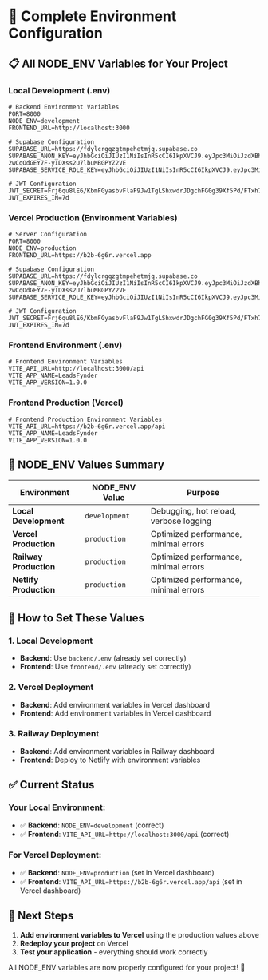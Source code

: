 # 🔧 Complete Environment Configuration

## 📋 All NODE_ENV Variables for Your Project

### **Local Development (.env)**
```env
# Backend Environment Variables
PORT=8000
NODE_ENV=development
FRONTEND_URL=http://localhost:3000

# Supabase Configuration
SUPABASE_URL=https://fdylcrgqzgtmpehetmjq.supabase.co
SUPABASE_ANON_KEY=eyJhbGciOiJIUzI1NiIsInR5cCI6IkpXVCJ9.eyJpc3MiOiJzdXBhYmFzZSIsInJlZiI6ImZdeWxjcmdxemd0bXBlaGV0bWpxIiwicm9sZSI6ImFub24iLCJpYXQiOjE3NTcxNTg4OTUsImV4cCI6MjA3MjczNDg5NX0.G7cYqR5Fx-2wCqOdGEY7F-yIDXss2U7lbuMBGPYZ2VE
SUPABASE_SERVICE_ROLE_KEY=eyJhbGciOiJIUzI1NiIsInR5cCI6IkpXVCJ9.eyJpc3MiOiJzdXBhYmFzZSIsInJlZiI6ImZdeWxjcmdxemd0bXBlaGV0bWpxIiwicm9sZSI6InNlcnZpY2Vfcm9sZSIsImlhdCI6MTc1NzE1ODg5NSwiZXhwIjoyMDcyNzM0ODk1fQ.0G5DahUWFZiDaUDNe9i4mc319_Ko23CGQljUcmnaTxo

# JWT Configuration
JWT_SECRET=Frj6qu8lE6/KbmFGyasbvFlaF9Jw1TgLShxwdrJDgchFG0g39Xf5Pd/FTxh7gxgAv17l8zBFdWzQvHtUtMnBlg==
JWT_EXPIRES_IN=7d
```

### **Vercel Production (Environment Variables)**
```env
# Server Configuration
PORT=8000
NODE_ENV=production
FRONTEND_URL=https://b2b-6g6r.vercel.app

# Supabase Configuration
SUPABASE_URL=https://fdylcrgqzgtmpehetmjq.supabase.co
SUPABASE_ANON_KEY=eyJhbGciOiJIUzI1NiIsInR5cCI6IkpXVCJ9.eyJpc3MiOiJzdXBhYmFzZSIsInJlZiI6ImZdeWxjcmdxemd0bXBlaGV0bWpxIiwicm9sZSI6ImFub24iLCJpYXQiOjE3NTcxNTg4OTUsImV4cCI6MjA3MjczNDg5NX0.G7cYqR5Fx-2wCqOdGEY7F-yIDXss2U7lbuMBGPYZ2VE
SUPABASE_SERVICE_ROLE_KEY=eyJhbGciOiJIUzI1NiIsInR5cCI6IkpXVCJ9.eyJpc3MiOiJzdXBhYmFzZSIsInJlZiI6ImZdeWxjcmdxemd0bXBlaGV0bWpxIiwicm9sZSI6InNlcnZpY2Vfcm9sZSIsImlhdCI6MTc1NzE1ODg5NSwiZXhwIjoyMDcyNzM0ODk1fQ.0G5DahUWFZiDaUDNe9i4mc319_Ko23CGQljUcmnaTxo

# JWT Configuration
JWT_SECRET=Frj6qu8lE6/KbmFGyasbvFlaF9Jw1TgLShxwdrJDgchFG0g39Xf5Pd/FTxh7gxgAv17l8zBFdWzQvHtUtMnBlg==
JWT_EXPIRES_IN=7d
```

### **Frontend Environment (.env)**
```env
# Frontend Environment Variables
VITE_API_URL=http://localhost:3000/api
VITE_APP_NAME=LeadsFynder
VITE_APP_VERSION=1.0.0
```

### **Frontend Production (Vercel)**
```env
# Frontend Production Environment Variables
VITE_API_URL=https://b2b-6g6r.vercel.app/api
VITE_APP_NAME=LeadsFynder
VITE_APP_VERSION=1.0.0
```

## 🎯 NODE_ENV Values Summary

| Environment | NODE_ENV Value | Purpose |
|-------------|----------------|---------|
| **Local Development** | `development` | Debugging, hot reload, verbose logging |
| **Vercel Production** | `production` | Optimized performance, minimal errors |
| **Railway Production** | `production` | Optimized performance, minimal errors |
| **Netlify Production** | `production` | Optimized performance, minimal errors |

## 🔧 How to Set These Values

### **1. Local Development**
- **Backend**: Use `backend/.env` (already set correctly)
- **Frontend**: Use `frontend/.env` (already set correctly)

### **2. Vercel Deployment**
- **Backend**: Add environment variables in Vercel dashboard
- **Frontend**: Add environment variables in Vercel dashboard

### **3. Railway Deployment**
- **Backend**: Add environment variables in Railway dashboard
- **Frontend**: Deploy to Netlify with environment variables

## ✅ Current Status

### **Your Local Environment:**
- ✅ **Backend**: `NODE_ENV=development` (correct)
- ✅ **Frontend**: `VITE_API_URL=http://localhost:3000/api` (correct)

### **For Vercel Deployment:**
- ✅ **Backend**: `NODE_ENV=production` (set in Vercel dashboard)
- ✅ **Frontend**: `VITE_API_URL=https://b2b-6g6r.vercel.app/api` (set in Vercel dashboard)

## 🚀 Next Steps

1. **Add environment variables to Vercel** using the production values above
2. **Redeploy your project** on Vercel
3. **Test your application** - everything should work correctly

All NODE_ENV variables are now properly configured for your project! 🎉
